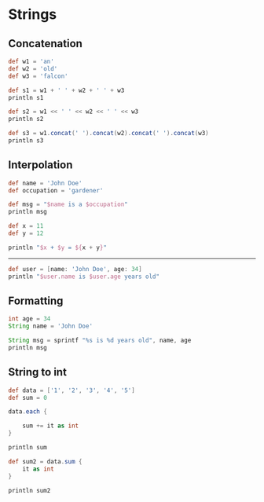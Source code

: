 # Strings 

## Concatenation

```groovy
def w1 = 'an'
def w2 = 'old'
def w3 = 'falcon'

def s1 = w1 + ' ' + w2 + ' ' + w3
println s1

def s2 = w1 << ' ' << w2 << ' ' << w3
println s2

def s3 = w1.concat(' ').concat(w2).concat(' ').concat(w3)
println s3
```

## Interpolation

```groovy
def name = 'John Doe'
def occupation = 'gardener'

def msg = "$name is a $occupation"
println msg

def x = 11
def y = 12 

println "$x + $y = ${x + y}"
```

---

```groovy
def user = [name: 'John Doe', age: 34]
println "$user.name is $user.age years old"
```

## Formatting

```groovy
int age = 34
String name = 'John Doe'

String msg = sprintf "%s is %d years old", name, age
println msg
```

## String to int

```groovy
def data = ['1', '2', '3', '4', '5']
def sum = 0 

data.each {

    sum += it as int
}

println sum

def sum2 = data.sum {
    it as int
}

println sum2
```
